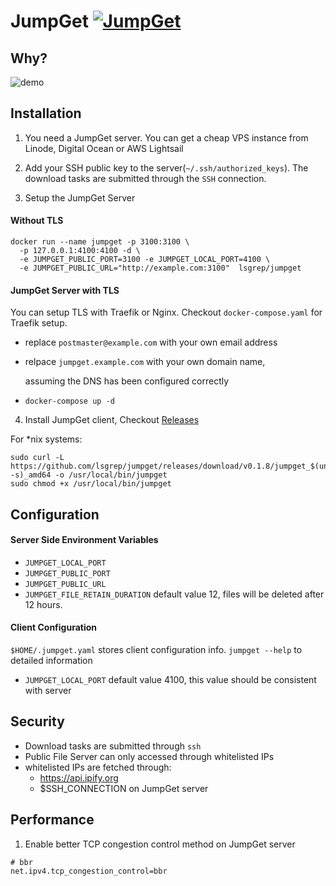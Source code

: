 # JumpGet [![JumpGet](https://circleci.com/gh/lsgrep/jumpget.svg?style=svg)](https://circleci.com/gh/lsgrep/jumpget)

## Why?

![demo](https://raw.githubusercontent.com/lsgrep/jumpget/master/assets/lulu.png)

## Installation

1. You need a JumpGet server. You can get a cheap VPS instance from Linode, Digital Ocean or AWS Lightsail

2. Add your SSH public key to the server(`~/.ssh/authorized_keys`). The download tasks are submitted through the `SSH`
   connection.
3. Setup the JumpGet Server

#### Without TLS

```
docker run --name jumpget -p 3100:3100 \
  -p 127.0.0.1:4100:4100 -d \
  -e JUMPGET_PUBLIC_PORT=3100 -e JUMPGET_LOCAL_PORT=4100 \
  -e JUMPGET_PUBLIC_URL="http://example.com:3100"  lsgrep/jumpget

```

#### JumpGet Server with TLS

You can setup TLS with Traefik or Nginx. Checkout `docker-compose.yaml` for Traefik setup.

- replace `postmaster@example.com` with your own email address
- relpace `jumpget.example.com` with your own domain name,

  assuming the DNS has been configured correctly

- `docker-compose up -d`

4. Install JumpGet client, Checkout [Releases](https://github.com/lsgrep/jumpget/releases)

For *nix systems:

```
sudo curl -L https://github.com/lsgrep/jumpget/releases/download/v0.1.8/jumpget_$(uname -s)_amd64 -o /usr/local/bin/jumpget
sudo chmod +x /usr/local/bin/jumpget
```

## Configuration

#### Server Side Environment Variables

- `JUMPGET_LOCAL_PORT`
- `JUMPGET_PUBLIC_PORT`
- `JUMPGET_PUBLIC_URL`
- `JUMPGET_FILE_RETAIN_DURATION` default value 12, files will be deleted after 12 hours.

#### Client Configuration

`$HOME/.jumpget.yaml` stores client configuration info. `jumpget --help` to detailed information

- `JUMPGET_LOCAL_PORT` default value 4100, this value should be consistent with server

## Security

- Download tasks are submitted through `ssh`
- Public File Server can only accessed through whitelisted IPs
- whitelisted IPs are fetched through:
    - https://api.ipify.org
    - $SSH_CONNECTION on JumpGet server

## Performance

1. Enable better TCP congestion control method on JumpGet server

```
# bbr
net.ipv4.tcp_congestion_control=bbr
```


